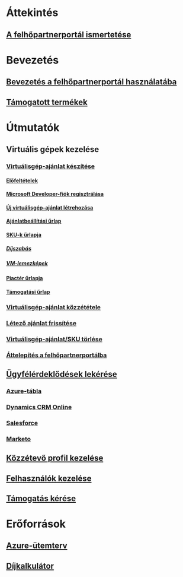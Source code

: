 # Áttekintés
## [A felhőpartnerportál ismertetése](./cloud-partner-portal-what-is-the-cloud-partner-portal.md)

# Bevezetés
## [Bevezetés a felhőpartnerportál használatába](./cloud-partner-portal-getting-started-with-the-cloud-partner-portal.md)
## [Támogatott termékek](./Cloud-partner-portal-products-that-can-get-published-via-portal.md)

# Útmutatók
## Virtuális gépek kezelése
### [Virtuálisgép-ajánlat készítése](../../cloud-partner-portal/cloud-partner-portal-publish-virtual-machine.md)
#### [Előfeltételek](../../cloud-partner-portal/cloud-partner-portal-publish-virtual-machine.md#what-are-pre-requisites-for-publishing-a-vm)
#### [Microsoft Developer-fiók regisztrálása](../../cloud-partner-portal/cloud-partner-portal-dev-center-accounts-registration.md)
#### [Új virtuálisgép-ajánlat létrehozása](../../cloud-partner-portal/cloud-partner-portal-publish-virtual-machine.md#how-to-create-a-new-vm-offer)
#### [Ajánlatbeállítási űrlap](../../cloud-partner-portal/cloud-partner-portal-publish-virtual-machine.md#how-to-fill-out-the-offer-settings-form)
#### [SKU-k űrlapja](../../cloud-partner-portal/cloud-partner-portal-publish-virtual-machine.md#how-to-create-skus)
##### [Díjszabás](../../cloud-partner-portal/cloud-partner-portal-publish-virtual-machine.md#pricing)
##### [VM-lemezképek](../../cloud-partner-portal/cloud-partner-portal-publish-virtual-machine.md#vm-images)
#### [Piactér űrlapja](../../cloud-partner-portal/cloud-partner-portal-publish-virtual-machine.md#marketplace-form)
#### [Támogatási űrlap](../../cloud-partner-portal/cloud-partner-portal-publish-virtual-machine.md#support-form)
### [Virtuálisgép-ajánlat közzététele](./Cloud-partner-portal-make-offer-live-on-Azure-Marketplace.md)

### [Létező ajánlat frissítése](./cloud-partner-portal-update-existing-offer.md)
### [Virtuálisgép-ajánlat/SKU törlése](./cloud-partner-portal-delete-an-offer.md)
### [Áttelepítés a felhőpartnerportálba](./cloud-partner-portal-how-to-migrate-to-the-new-cloud-partner-portal.md)

## [Ügyfélérdeklődések lekérése](./cloud-partner-portal-get-customer-leads.md)
### [Azure-tábla](../../cloud-partner-portal/cloud-partner-portal-lead-management-instructions-azure-table.md)
### [Dynamics CRM Online](../../cloud-partner-portal/cloud-partner-portal-lead-management-instructions-dynamics.md)
### [Salesforce](../../cloud-partner-portal/cloud-partner-portal-lead-management-instructions-salesforce.md)
### [Marketo](../../cloud-partner-portal/cloud-partner-portal-lead-management-instructions-marketo.md)

## [Közzétevő profil kezelése](./cloud-partner-portal-manage-publisher-profile.md)
## [Felhasználók kezelése](./cloud-partner-portal-manage-users.md)
## [Támogatás kérése](./cloud-partner-portal-support-for-cloud-partner-portal.md)
# Erőforrások
## [Azure-ütemterv](https://azure.microsoft.com/roadmap/)
## [Díjkalkulátor](https://azure.microsoft.com/pricing/calculator/)
